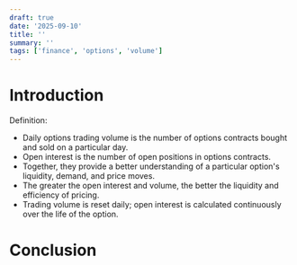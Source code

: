 ```yaml
---
draft: true
date: '2025-09-10'
title: ''
summary: ''
tags: ['finance', 'options', 'volume']
---
```


# Introduction

Definition:

- Daily options trading volume is the number of options contracts bought and sold on a particular day.
- Open interest is the number of open positions in options contracts.
- Together, they provide a better understanding of a particular option's liquidity, demand, and price moves.
- The greater the open interest and volume, the better the liquidity and efficiency of pricing.
- Trading volume is reset daily; open interest is calculated continuously over the life of the option.

# Conclusion

